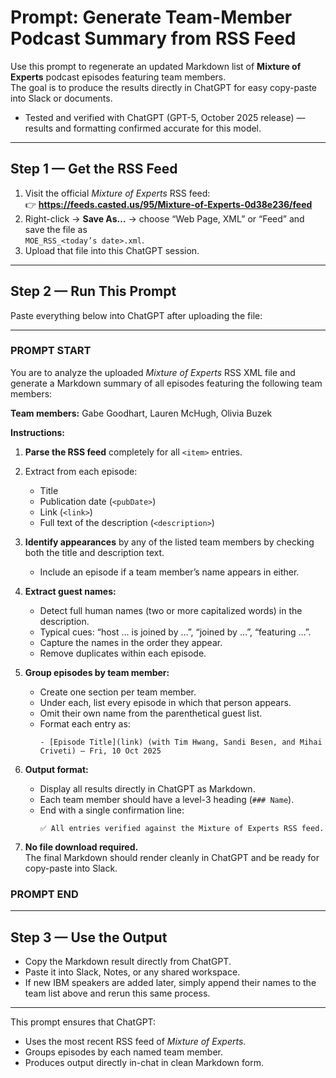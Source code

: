 # Prompt: Generate Team-Member Podcast Summary from RSS Feed

Use this prompt to regenerate an updated Markdown list of **Mixture of Experts** podcast episodes featuring team members.  
The goal is to produce the results directly in ChatGPT for easy copy-paste into Slack or documents.

- Tested and verified with ChatGPT (GPT-5, October 2025 release) — results and formatting confirmed accurate for this model.

---

## Step 1 — Get the RSS Feed

1. Visit the official *Mixture of Experts* RSS feed:  
   👉 **https://feeds.casted.us/95/Mixture-of-Experts-0d38e236/feed**  
2. Right-click → **Save As…** → choose “Web Page, XML” or “Feed” and save the file as  
   `MOE_RSS_<today’s date>.xml`.  
3. Upload that file into this ChatGPT session.

---

## Step 2 — Run This Prompt

Paste everything below into ChatGPT after uploading the file:

---

### PROMPT START

You are to analyze the uploaded *Mixture of Experts* RSS XML file and generate a Markdown summary of all episodes featuring the following team members:

**Team members:** Gabe Goodhart, Lauren McHugh, Olivia Buzek

**Instructions:**

1. **Parse the RSS feed** completely for all `<item>` entries.  
2. Extract from each episode:
   - Title  
   - Publication date (`<pubDate>`)  
   - Link (`<link>`)  
   - Full text of the description (`<description>`)

3. **Identify appearances** by any of the listed team members by checking both the title and description text.  
   - Include an episode if a team member’s name appears in either.  

4. **Extract guest names:**  
   - Detect full human names (two or more capitalized words) in the description.  
   - Typical cues: “host … is joined by …”, “joined by …”, “featuring …”.  
   - Capture the names in the order they appear.  
   - Remove duplicates within each episode.  

5. **Group episodes by team member:**  
   - Create one section per team member.  
   - Under each, list every episode in which that person appears.  
   - Omit their own name from the parenthetical guest list.  
   - Format each entry as:  
     ```
     - [Episode Title](link) (with Tim Hwang, Sandi Besen, and Mihai Criveti) — Fri, 10 Oct 2025
     ```

6. **Output format:**  
   - Display all results directly in ChatGPT as Markdown.  
   - Each team member should have a level-3 heading (`### Name`).  
   - End with a single confirmation line:  
     ```
     ✅ All entries verified against the Mixture of Experts RSS feed.
     ```

7. **No file download required.**  
   The final Markdown should render cleanly in ChatGPT and be ready for copy-paste into Slack.

### PROMPT END

---

## Step 3 — Use the Output

- Copy the Markdown result directly from ChatGPT.  
- Paste it into Slack, Notes, or any shared workspace.  
- If new IBM speakers are added later, simply append their names to the team list above and rerun this same process.

---

This prompt ensures that ChatGPT:
- Uses the most recent RSS feed of *Mixture of Experts*.  
- Groups episodes by each named team member.  
- Produces output directly in-chat in clean Markdown form.  
